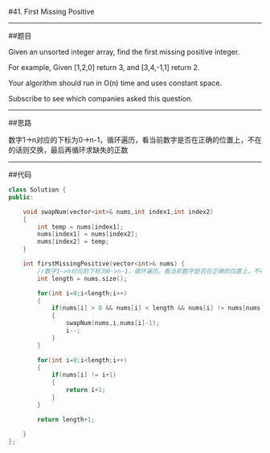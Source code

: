 #41. First Missing Positive

------

##题目

Given an unsorted integer array, find the first missing positive integer.

For example,
Given [1,2,0] return 3,
and [3,4,-1,1] return 2.

Your algorithm should run in O(n) time and uses constant space.

Subscribe to see which companies asked this question.

------

##思路

数字1->n对应的下标为0->n-1，循环遍历，看当前数字是否在正确的位置上，不在的话则交换，最后再循环求缺失的正数

------

##代码

```cpp
class Solution {
public:

    void swapNum(vector<int>& nums,int index1,int index2)
    {
        int temp = nums[index1];
        nums[index1] = nums[index2];
        nums[index2] = temp;
    }

    int firstMissingPositive(vector<int>& nums) {
        //数字1->n对应的下标为0->n-1，循环遍历，看当前数字是否在正确的位置上，不在的话则交换
        int length = nums.size();

        for(int i=0;i<length;i++)
        {
            if(nums[i] > 0 && nums[i] < length && nums[i] != nums[nums[i]-1])
            {
                swapNum(nums,i,nums[i]-1);
                i--;
            }
        }

        for(int i=0;i<length;i++)
        {
            if(nums[i] != i+1)
            {
                return i+1;
            }
        }

        return length+1;

    }
};
```